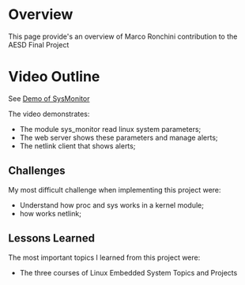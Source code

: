 # Overview

This page provide's an overview of Marco Ronchini contribution to the AESD Final Project <Projectname>

# Video Outline
See [Demo of SysMonitor](https://youtu.be/Kolmcx7uhNU)



The video demonstrates:
* The module sys_monitor read linux system parameters;
* The web server shows these parameters and manage alerts;
* The netlink client that shows alerts;

## Challenges
My most difficult challenge when implementing this project were:
* Understand how proc and sys works in a kernel module;
* how works netlink;



## Lessons Learned
The most important topics I learned from this project were:
* The three courses of Linux Embedded System Topics and Projects



